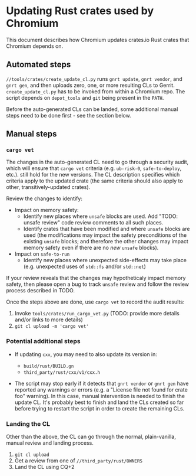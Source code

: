 # Updating Rust crates used by Chromium

This document describes how Chromium updates crates.io Rust crates that Chromium
depends on.

## Automated steps

`//tools/crates/create_update_cl.py` runs `gnrt update`, `gnrt vendor`, and
`gnrt gen`, and then uploads zero, one, or more resulting CLs to Gerrit.
`create_update_cl.py` has to be invoked from within a Chromium repo.
The script depends on `depot_tools` and `git` being present in the `PATH`.

Before the auto-generated CLs can be landed, some additional manual steps need
to be done first - see the section below.

## Manual steps

### `cargo vet`

The changes in the auto-generated CL need to go through a security audit, which
will ensure that `cargo vet` criteria (e.g. `ub-risk-0`, `safe-to-deploy`,
etc.). still hold for the new versions.  The CL description specifies which
criteria apply to the updated crate (the same criteria should also apply to
other, transitively-updated crates).

Review the changes to identify:

* Impact on memory safety:
    - Identify new places where `unsafe` blocks are used.  Add
      "TODO: unsafe review" code review comments to all such places.
    - Identify crates that have been modified and where `unsafe` blocks are used (the
      modifications may impact the safety preconditions of the existing `unsafe`
      blocks; and therefore the other changes may impact memory safety even if
      there are no *new* `unsafe` blocks).
* Impact on `safe-to-run`
    - Identify new places where unexpected side-effects may take place (e.g.
      unexpected uses of `std::fs` and/or `std::net`)

If your review reveals that the changes may hypotheticaly impact memory safety,
then please open a bug to track `unsafe` review and follow the review process
described in TODO.

Once the steps above are done, use `cargo vet` to record the audit results:

1. Invoke `tools/crates/run_cargo_vet.py` (TODO: provide
   more details and/or links to more details)
1. `git cl upload -m 'cargo vet'`

### Potential additional steps

* If updating `cxx`, you may need to also update its version in:
    - `build/rust/BUILD.gn`
    - `third_party/rust/cxx/v1/cxx.h`

* The script may stop early if it detects that `gnrt vendor` or `gnrt gen` have
  reported any warnings or errors (e.g. a "License file not found for crate foo"
  warning).  In this case, manual intervention is needed to finish the update
  CL.  It's probably best to finish and land the CLs created so far before
  trying to restart the script in order to create the remaining CLs.

### Landing the CL

Other than the above, the CL can go through the normal, plain-vanilla, manual
review and landing process.

1. `git cl upload`
1. Get a review from one of `//third_party/rust/OWNERS`
1. Land the CL using CQ+2
